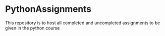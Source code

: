 # PythonAssignments
This repository is to host all completed and uncompleted assignments to be given in the python course
